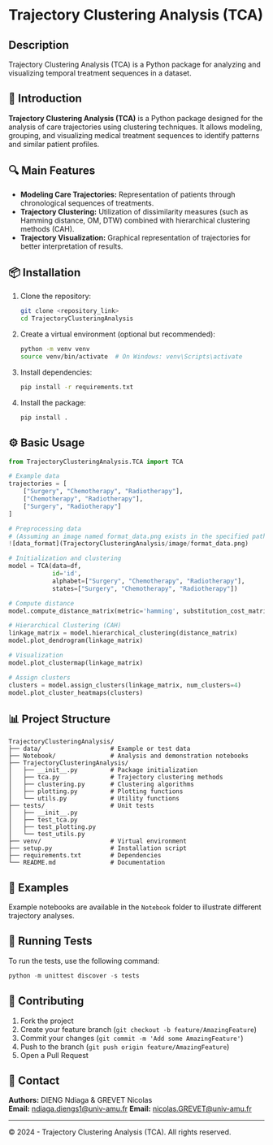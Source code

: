 # Trajectory Clustering Analysis (TCA)

## Description

Trajectory Clustering Analysis (TCA) is a Python package for analyzing and visualizing temporal treatment sequences in a dataset.

## 🚀 Introduction

**Trajectory Clustering Analysis (TCA)** is a Python package designed for the analysis of care trajectories using clustering techniques. It allows modeling, grouping, and visualizing medical treatment sequences to identify patterns and similar patient profiles.

## 🔍 Main Features

- **Modeling Care Trajectories:** Representation of patients through chronological sequences of treatments.
- **Trajectory Clustering:** Utilization of dissimilarity measures (such as Hamming distance, OM, DTW) combined with hierarchical clustering methods (CAH).
- **Trajectory Visualization:** Graphical representation of trajectories for better interpretation of results.

## 📦 Installation

1. Clone the repository:
   ```bash
   git clone <repository_link>
   cd TrajectoryClusteringAnalysis
   ```

2. Create a virtual environment (optional but recommended):
   ```bash
   python -m venv venv
   source venv/bin/activate  # On Windows: venv\Scripts\activate
   ```

3. Install dependencies:
   ```bash
   pip install -r requirements.txt
   ```

4. Install the package:
   ```bash
   pip install .
   ```

## ⚙️ Basic Usage

```python
from TrajectoryClusteringAnalysis.TCA import TCA

# Example data
trajectories = [
    ["Surgery", "Chemotherapy", "Radiotherapy"],
    ["Chemotherapy", "Radiotherapy"],
    ["Surgery", "Radiotherapy"]
]

# Preprocessing data
# (Assuming an image named format_data.png exists in the specified path)
![data_format](TrajectoryClusteringAnalysis/image/format_data.png)

# Initialization and clustering
model = TCA(data=df,
            id='id',
            alphabet=["Surgery", "Chemotherapy", "Radiotherapy"],
            states=["Surgery", "Chemotherapy", "Radiotherapy"])

# Compute distance
model.compute_distance_matrix(metric='hamming', substitution_cost_matrix=None)

# Hierarchical Clustering (CAH)
linkage_matrix = model.hierarchical_clustering(distance_matrix)
model.plot_dendrogram(linkage_matrix)

# Visualization
model.plot_clustermap(linkage_matrix)

# Assign clusters
clusters = model.assign_clusters(linkage_matrix, num_clusters=4)
model.plot_cluster_heatmaps(clusters)
```

## 📊 Project Structure

```
TrajectoryClusteringAnalysis/
├── data/                   # Example or test data
├── Notebook/               # Analysis and demonstration notebooks
├── TrajectoryClusteringAnalysis/
│   ├── __init__.py         # Package initialization
│   ├── tca.py              # Trajectory clustering methods
│   ├── clustering.py       # Clustering algorithms
│   ├── plotting.py         # Plotting functions
│   └── utils.py            # Utility functions
├── tests/                  # Unit tests
│   ├── __init__.py
│   ├── test_tca.py
│   ├── test_plotting.py
│   └── test_utils.py
├── venv/                   # Virtual environment
├── setup.py                # Installation script
├── requirements.txt        # Dependencies
└── README.md               # Documentation
```

## 🧪 Examples

Example notebooks are available in the `Notebook` folder to illustrate different trajectory analyses.

## 🧪 Running Tests
To run the tests, use the following command:
```python
python -m unittest discover -s tests
```

## 🤝 Contributing

1. Fork the project
2. Create your feature branch (`git checkout -b feature/AmazingFeature`)
3. Commit your changes (`git commit -m 'Add some AmazingFeature'`)
4. Push to the branch (`git push origin feature/AmazingFeature`)
5. Open a Pull Request

## 📧 Contact

**Authors:** DIENG Ndiaga & GREVET Nicolas   
**Email:** ndiaga.diengs1@univ-amu.fr
**Email:** nicolas.GREVET@univ-amu.fr  

---

© 2024 - Trajectory Clustering Analysis (TCA). All rights reserved.

